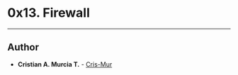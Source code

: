 # 0x13. Firewall

---

## Author
* **Cristian A. Murcia T.** - [Cris-Mur](https://github.com/Cris-Mur)